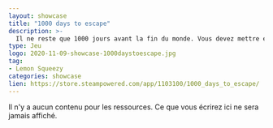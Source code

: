 ```yaml
---
layout: showcase
title: "1000 days to escape"
description: >-
  Il ne reste que 1000 jours avant la fin du monde. Vous devez mettre en œuvre le programme spatial le plus ambitieux de l’histoire et sauver autant de vies humaines que possible. Explorez les planètes, colonisez-les, aidez les gens à trouver un nouveau foyer. 
type: Jeu
logo: 2020-11-09-showcase-1000daystoescape.jpg
tag:
- Lemon Squeezy 
categories: showcase
lien: https://store.steampowered.com/app/1103100/1000_days_to_escape/
---
```


Il n'y a aucun contenu pour les ressources.
Ce que vous écrirez ici ne sera jamais affiché.
